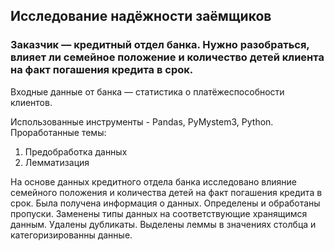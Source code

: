 ## Исследование надёжности заёмщиков
### Заказчик — кредитный отдел банка. Нужно разобраться, влияет ли семейное положение и количество детей клиента на факт погашения кредита в срок.  
 Входные данные от банка — статистика о платёжеспособности клиентов.

Использованные инструменты - Pandas, PyMystem3, Python. 
  Проработанные темы: 
 1. Предобработка данных
 2. Лемматизация
 
На основе данных кредитного отдела банка исследовано влияние семейного положения и
количества детей на факт погашения кредита в срок. Была получена информация о
данных. Определены и обработаны пропуски. Заменены типы данных на соответствующие
хранящимся данным. Удалены дубликаты. Выделены леммы в значениях столбца и
категоризированны данные.
 
